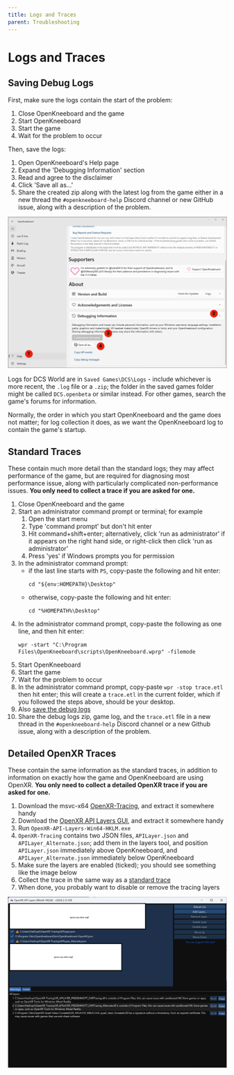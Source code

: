 ```yaml
---
title: Logs and Traces
parent: Troubleshooting
---
```


# Logs and Traces

## Saving Debug Logs

First, make sure the logs contain the start of the problem:

1. Close OpenKneeboard and the game
2. Start OpenKneeboard
3. Start the game
4. Wait for the problem to occur

Then, save the logs:

1. Open OpenKneeboard's Help page
2. Expand the 'Debugging Information' section
3. Read and agree to the disclaimer
4. Click 'Save all as...'
5. Share the created zip along with the latest log from the game either in a new thread the `#openkneeboard-help` Discord channel or new GitHub issue, along with a description of the problem.

![Screenshot highlighting where to click for steps 1-4 above](../screenshots/save-logs.png)

Logs for DCS World are in `Saved Games\DCS\Logs` - include whichever is more recent, the `.log` file or a `.zip`; the folder in the saved games folder might be called `DCS.openbeta` or similar instead. For other games, search the game's forums for information.

Normally, the order in which you start OpenKneeboard and the game does not matter; for log collection it does, as we want the OpenKneeboard log to contain the game's startup.

## Standard Traces

These contain much more detail than the standard logs; they may affect performance of the game, but are required for diagnosing most performance issue, along with particularly complicated non-performance issues. **You only need to collect a trace if you are asked for one.**

1. Close OpenKneeboard and the game
1. Start an administrator command prompt or terminal; for example
    1. Open the start menu
    1. Type 'command prompt' but don't hit enter
    1. Hit command+shift+enter; alternatively, click 'run as administrator' if it appears on the right hand side, or right-click then click 'run as administrator'
    1. Press 'yes' if Windows prompts you for permission
1. In the administrator command prompt:
    - if the last line starts with `PS`, copy-paste the following and hit enter:
      ```
      cd "${env:HOMEPATH}\Desktop"
      ```
    - otherwise, copy-paste the following and hit enter:
      ```
      cd "%HOMEPATH%\Desktop"
      ```
1. In the administrator command prompt, copy-paste the following as one line, and then hit enter:
    ```
    wpr -start "C:\Program Files\OpenKneeboard\scripts\OpenKneeboard.wprp" -filemode
    ```
1. Start OpenKneeboard
1. Start the game
1. Wait for the problem to occur
1. In the administrator command prompt, copy-paste `wpr -stop trace.etl` then hit enter; this will create a `trace.etl` in the current folder, which if you followed the steps above, should be your desktop.
1. Also [save the debug logs](#saving-debug-logs)
1. Share the debug logs zip, game log, and the `trace.etl` file in a new thread in the `#openkneeboard-help` Discord channel or a new Github issue, along with a description of the problem. 

## Detailed OpenXR Traces

These contain the same information as the standard traces, in addition to information on exactly how the game and OpenKneeboard are using OpenXR. **You only need to collect a detailed OpenXR trace if you are asked for one.**

1. Download the msvc-x64 [OpenXR-Tracing](https://github.com/fredemmott/OpenXR-Tracing/releases/latest), and extract it somewhere handy
2. Download the [OpenXR API Layers GUI](https://github.com/fredemmott/OpenXR-API-Layers-GUI/releases/latest), and extract it somewhere handy
3. Run `OpenXR-API-Layers-Win64-HKLM.exe`
4. `OpenXR-Tracing` contains two JSON files, `APILayer.json` and `APILayer_Alternate.json`; add them in the layers tool, and position `APILayer.json` immediately above OpenKneeboard, and `APILayer_Alternate.json` immediately below OpenKneeboard
5. Make sure the layers are enabled (ticked); you should see something like the image below
6. Collect the trace in the same way as a [standard trace](#standard-traces)
7. When done, you probably want to disable or remove the tracing layers

![screenshot of the layer tool showing the tracing layers](../screenshots/openxr-tracing-layers.png)